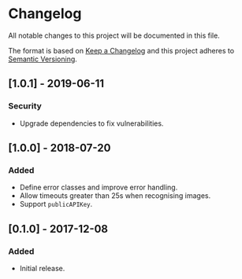 # Changelog
All notable changes to this project will be documented in this file.

The format is based on [Keep a Changelog](http://keepachangelog.com/en/1.0.0/)
and this project adheres to [Semantic Versioning](http://semver.org/spec/v2.0.0.html).

## [1.0.1] - 2019-06-11
### Security
- Upgrade dependencies to fix vulnerabilities.

## [1.0.0] - 2018-07-20
### Added
- Define error classes and improve error handling.
- Allow timeouts greater than 25s when recognising images.
- Support `publicAPIKey`.

## [0.1.0] - 2017-12-08
### Added
- Initial release.
